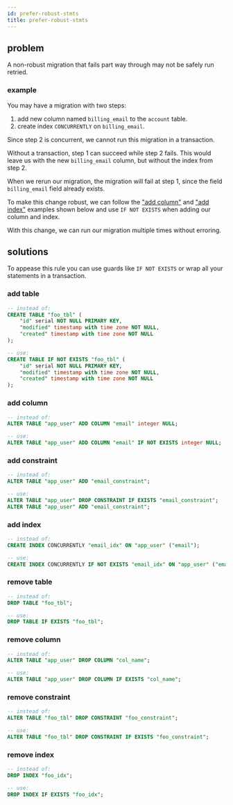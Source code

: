 ```yaml
---
id: prefer-robust-stmts
title: prefer-robust-stmts
---
```


## problem

A non-robust migration that fails part way through may not be safely run retried.

### example

You may have a migration with two steps:

1. add new column named `billing_email` to the `account` table.
2. create index `CONCURRENTLY` on `billing_email`.

Since step 2 is concurrent, we cannot run this migration in a transaction.

Without a transaction, step 1 can succeed while step 2 fails. This would leave
us with the new `billing_email` column, but without the index from step 2.

When we rerun our migration, the migration will fail at step 1, since the field
`billing_email` field already exists.

To make this change robust, we can follow the ["add column"](#add-column) and
["add index"](#add-index) examples shown below and use `IF NOT EXISTS` when
adding our column and index.

With this change, we can run our migration multiple times without erroring.

## solutions

To appease this rule you can use guards like `IF NOT EXISTS` or wrap all your
statements in a transaction.

### add table

```sql
-- instead of:
CREATE TABLE "foo_tbl" (
    "id" serial NOT NULL PRIMARY KEY,
    "modified" timestamp with time zone NOT NULL,
    "created" timestamp with time zone NOT NULL
);

-- use:
CREATE TABLE IF NOT EXISTS "foo_tbl" (
    "id" serial NOT NULL PRIMARY KEY,
    "modified" timestamp with time zone NOT NULL,
    "created" timestamp with time zone NOT NULL
);
```

### add column

```sql
-- instead of:
ALTER TABLE "app_user" ADD COLUMN "email" integer NULL;

-- use:
ALTER TABLE "app_user" ADD COLUMN "email" IF NOT EXISTS integer NULL;
```

### add constraint

```sql
-- instead of:
ALTER TABLE "app_user" ADD "email_constraint";

-- use:
ALTER TABLE "app_user" DROP CONSTRAINT IF EXISTS "email_constraint";
ALTER TABLE "app_user" ADD "email_constraint";
```

### add index

```sql
-- instead of:
CREATE INDEX CONCURRENTLY "email_idx" ON "app_user" ("email");

-- use:
CREATE INDEX CONCURRENTLY IF NOT EXISTS "email_idx" ON "app_user" ("email");
```

### remove table

```sql
-- instead of:
DROP TABLE "foo_tbl";

-- use:
DROP TABLE IF EXISTS "foo_tbl";
```

### remove column

```sql
-- instead of:
ALTER TABLE "app_user" DROP COLUMN "col_name";

-- use:
ALTER TABLE "app_user" DROP COLUMN IF EXISTS "col_name";
```

### remove constraint

```sql
-- instead of:
ALTER TABLE "foo_tbl" DROP CONSTRAINT "foo_constraint";

-- use:
ALTER TABLE "foo_tbl" DROP CONSTRAINT IF EXISTS "foo_constraint";
```

### remove index

```sql
-- instead of:
DROP INDEX "foo_idx";

-- use:
DROP INDEX IF EXISTS "foo_idx";
```
